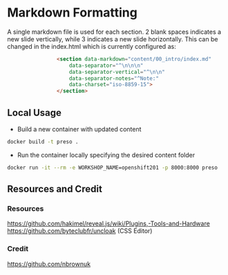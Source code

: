 # Markdown Formatting

A single markdown file is used for each section. 2 blank spaces indicates a new slide vertically, 
while 3 indicates a new slide horizontally. This can be changed in the index.html which is currently
configured as:

``` html
                <section data-markdown="content/00_intro/index.md"
                    data-separator="^\n\n\n"
                    data-separator-vertical="^\n\n"
                    data-separator-notes="^Note:"
                    data-charset="iso-8859-15">
                </section>
```

## Local Usage

- Build a new container with updated content

```bash
docker build -t preso .
```

- Run the container locally specifying the desired content folder

``` bash
docker run -it --rm -e WORKSHOP_NAME=openshift201 -p 8000:8000 preso
```

## Resources and Credit

### Resources

https://github.com/hakimel/reveal.js/wiki/Plugins,-Tools-and-Hardware
https://github.com/byteclubfr/uncloak (CSS Editor)

### Credit

https://github.com/nbrownuk
